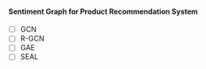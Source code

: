 #### Sentiment Graph for Product Recommendation System

- [ ] GCN
- [ ] R-GCN  
- [ ] GAE
- [ ] SEAL